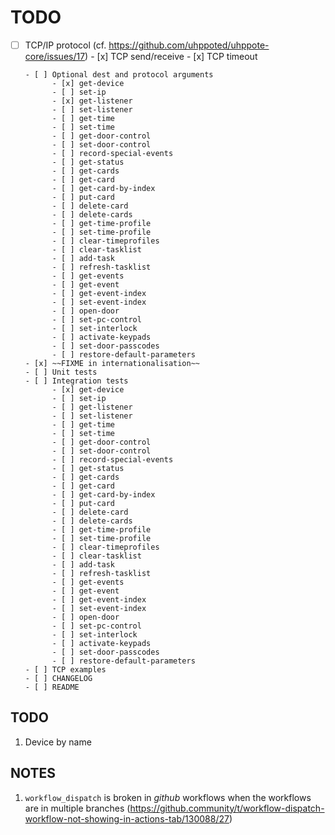 # TODO

- [ ] TCP/IP protocol (cf. https://github.com/uhppoted/uhppote-core/issues/17)
      - [x] TCP send/receive
      - [x] TCP timeout

      - [ ] Optional dest and protocol arguments
            - [x] get-device
            - [ ] set-ip
            - [x] get-listener
            - [ ] set-listener
            - [ ] get-time
            - [ ] set-time
            - [ ] get-door-control
            - [ ] set-door-control
            - [ ] record-special-events
            - [ ] get-status
            - [ ] get-cards
            - [ ] get-card
            - [ ] get-card-by-index
            - [ ] put-card
            - [ ] delete-card
            - [ ] delete-cards
            - [ ] get-time-profile
            - [ ] set-time-profile
            - [ ] clear-timeprofiles
            - [ ] clear-tasklist
            - [ ] add-task
            - [ ] refresh-tasklist
            - [ ] get-events
            - [ ] get-event
            - [ ] get-event-index
            - [ ] set-event-index
            - [ ] open-door
            - [ ] set-pc-control
            - [ ] set-interlock
            - [ ] activate-keypads
            - [ ] set-door-passcodes
            - [ ] restore-default-parameters
      - [x] ~~FIXME in internationalisation~~
      - [ ] Unit tests
      - [ ] Integration tests
            - [x] get-device
            - [ ] set-ip
            - [ ] get-listener
            - [ ] set-listener
            - [ ] get-time
            - [ ] set-time
            - [ ] get-door-control
            - [ ] set-door-control
            - [ ] record-special-events
            - [ ] get-status
            - [ ] get-cards
            - [ ] get-card
            - [ ] get-card-by-index
            - [ ] put-card
            - [ ] delete-card
            - [ ] delete-cards
            - [ ] get-time-profile
            - [ ] set-time-profile
            - [ ] clear-timeprofiles
            - [ ] clear-tasklist
            - [ ] add-task
            - [ ] refresh-tasklist
            - [ ] get-events
            - [ ] get-event
            - [ ] get-event-index
            - [ ] set-event-index
            - [ ] open-door
            - [ ] set-pc-control
            - [ ] set-interlock
            - [ ] activate-keypads
            - [ ] set-door-passcodes
            - [ ] restore-default-parameters
      - [ ] TCP examples
      - [ ] CHANGELOG
      - [ ] README

## TODO

1. Device by name

## NOTES

1. `workflow_dispatch` is broken in _github_ workflows when the workflows are in multiple
    branches (https://github.community/t/workflow-dispatch-workflow-not-showing-in-actions-tab/130088/27)
